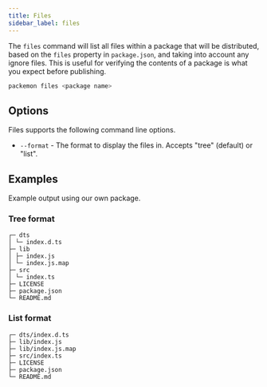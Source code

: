 ```yaml
---
title: Files
sidebar_label: files
---
```


The `files` command will list all files within a package that will be distributed, based on the
`files` property in `package.json`, and taking into account any ignore files. This is useful for
verifying the contents of a package is what you expect before publishing.

```bash
packemon files <package name>
```

## Options

Files supports the following command line options.

- `--format` - The format to display the files in. Accepts "tree" (default) or "list".

## Examples

Example output using our own package.

### Tree format

```
┌─ dts
│ └─ index.d.ts
├─ lib
│ ├─ index.js
│ └─ index.js.map
├─ src
│ └─ index.ts
├─ LICENSE
├─ package.json
└─ README.md
```

### List format

```
┌─ dts/index.d.ts
├─ lib/index.js
├─ lib/index.js.map
├─ src/index.ts
├─ LICENSE
├─ package.json
└─ README.md
```
